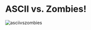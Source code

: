 # ASCII vs. Zombies!

![asciivszombies](https://user-images.githubusercontent.com/34322384/42249573-6722c2b6-7f02-11e8-9cff-82c06d6647ee.png)
